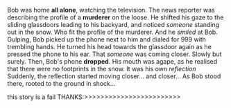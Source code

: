 
Bob was home **all alone**, watching the television.
The news reporter was describing the profile of a **murderer** on the loose.
He shifted his gaze to the sliding glassdoors leading to his backyard, and noticed *someone* standing out in the snow. 
Who fit the profile of the murderer. And he *smiled* at Bob. 
Gulping, Bob picked up the phone next to him and dialed for 999 with trembling hands.
He turned his head towards the glassdoor again as he pressed the phone to his ear. 
That *someone* was coming closer. Slowly but surely. 
Then, Bob's phone **dropped**.
His mouth was agape, as he realised that there were no footprints in the snow. 
It was his own *reflection* 
Suddenly, the reflection started moving closer... and closer... 
As Bob stood there, rooted to the ground in shock...

this story is a fail THANKS:>>>>>>>>>>>>>>>>>>>>>>>>

